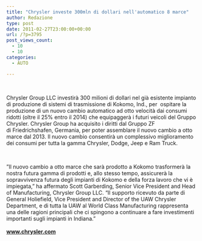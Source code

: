 ```yaml
---
title: "Chrysler investe 300mln di dollari nell'automatico 8 marce"
author: Redazione
type: post
date: 2011-02-27T23:00:00+00:00
url: /?p=3795
post_views_count:
  - 10
  - 10
categories:
  - AUTO

---
```

&nbsp;

Chrysler Group LLC investir&agrave; 300 milioni di dollari nel gi&agrave; esistente impianto di produzione di sistemi di trasmissione di Kokomo, Ind., per &nbsp;ospitare la produzione di un nuovo cambio automatico ad otto velocit&agrave; dai consumi ridotti (oltre il 25% entro il 2014) che equipagger&agrave; i futuri veicoli del Gruppo Chrysler. Chrysler Group ha acquisito i diritti dal Gruppo ZF di&nbsp;Friedrichshafen, Germania, per poter assemblare il nuovo cambio a otto marce dal 2013.&nbsp;Il nuovo cambio consentir&agrave; un complessivo miglioramento dei consumi per tutta la gamma Chrysler, Dodge, Jeep e Ram Truck.

&nbsp;

<div>
  &rdquo;Il nuovo cambio a otto marce che sar&agrave; prodotto a Kokomo trasformer&agrave; la nostra futura gamma di prodotti e, allo stesso tempo, assicurer&agrave; la sopravvivenza futura degli impianti di Kokomo e della forza lavoro che vi &egrave; impiegata,&rdquo; ha affermato Scott Garberding, Senior Vice President and Head of Manufacturing, Chrysler Group LLC. &ldquo;Il supporto ricevuto da parte di General Holiefield, Vice President and Director of the UAW Chrysler Department, e di tutta la UAW al World Class Manufacturing rappresenta una delle ragioni principali che ci spingono a continuare a fare investimenti importanti sugli impianti in Indiana.&rdquo;
</div>

<div>
  &nbsp;
</div>

<div>
  <a href="https://www.chrysler.com"><strong>www.chrysler.com</strong></a>
</div>

<div>
  &nbsp;
</div>

<div>
  &nbsp;
</div>

&nbsp;